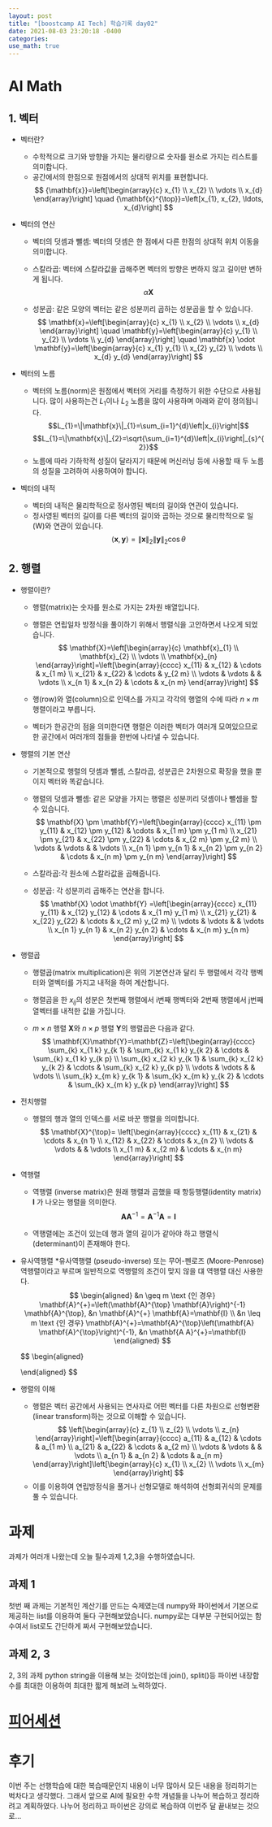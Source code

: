 ```yaml
---
layout: post
title: "[boostcamp AI Tech] 학습기록 day02"
date: 2021-08-03 23:20:18 -0400
categories:
use_math: true
---
```


# AI Math
## 1. 벡터
* 벡터란?  
    * 수학적으로 크기와 방향을 가지는 물리량으로 숫자를 원소로 가지는 리스트를 의미합니다.
    * 공간에서의 한점으로 원점에서의 상대적 위치를 표현합니다.
    $$
    {\mathbf{x}}=\left[\begin{array}{c}
    x_{1} \\
    x_{2} \\
    \vdots \\
    x_{d}
    \end{array}\right] \quad {\mathbf{x}^{\top}}=\left[x_{1}, x_{2}, \ldots, x_{d}\right]
    $$
* 벡터의 연산  
    * 벡터의 덧셈과 뺄셈: 벡터의 덧셈은 한 점에서 다른 한점의 상대적 위치 이동을 의미합니다.

    * 스칼라곱: 벡터에 스칼라값을 곱해주면 벡터의 방향은 변하지 않고 길이만 변하게 됩니다. 
    $$
    \alpha \mathbf{X}
    $$

    * 성분곱: 같은 모양의 벡터는 같은 성분끼리 곱하는 성분곱을 할 수 있습니다.
    $$
    \mathbf{x}=\left[\begin{array}{c}
    x_{1} \\
    x_{2} \\
    \vdots \\
    x_{d}
    \end{array}\right] \quad \mathbf{y}=\left[\begin{array}{c}
    y_{1} \\
    y_{2} \\
    \vdots \\
    y_{d}
    \end{array}\right] \quad \mathbf{x} \odot \mathbf{y}=\left[\begin{array}{c}
    x_{1} y_{1} \\
    x_{2} y_{2} \\
    \vdots \\
    x_{d} y_{d}
    \end{array}\right]
    $$



* 벡터의 노름
    * 벡터의 노름(norm)은 원점에서 벡터의 거리를 측정하기 위한 수단으로 사용됩니다. 많이 사용하는건 $L_{1}$이나 $L_{2}$ 노름을 많이 사용하며 아래와 같이 정의됩니다.
    $$L_{1}=\|\mathbf{x}\|_{1}=\sum_{i=1}^{d}\left|x_{i}\right|$$
    $$L_{1}=\|\mathbf{x}\|_{2}=\sqrt{\sum_{i=1}^{d}\left|x_{i}\right|_{s}^{2}}$$
    * 노름에 따라 기하학적 성질이 달라지기 때문에 머신러닝 등에 사용할 때 두 노름의 성질을 고려하여 사용하여야 합니다.

* 벡터의 내적
    * 벡터의 내적은 물리학적으로 정사영된 벡터의 길이와 연관이 있습니다.
    * 정사영된 벡터의 길이를 다른 벡터의 길이와 곱하는 것으로 물리학적으로 일(W)와 연관이 있습니다.
    $$\langle\mathbf{x}, \mathbf{y}\rangle=\|\mathbf{x}\|_{2}\|\mathbf{y}\|_{2} \cos \theta$$



## 2. 행렬
* 행렬이란?
    * 행렬(matrix)는 숫자를 원소로 가지는 2차원 배열입니다.

    * 행렬은 연립일차 방정식을 풀이하기 위해서 행렬식을 고안하면서 나오게 되었습니다.
    $$
    \mathbf{X}=\left[\begin{array}{c}
    \mathbf{x}_{1} \\
    \mathbf{x}_{2} \\
    \vdots \\
    \mathbf{x}_{n}
    \end{array}\right]=\left[\begin{array}{cccc}
    x_{11} & x_{12} & \cdots & x_{1 m} \\
    x_{21} & x_{22} & \cdots & y_{2 m} \\
    \vdots & \vdots & & \vdots \\
    x_{n 1} & x_{n 2} & \cdots & x_{n m}
    \end{array}\right] 
    $$

    * 행(row)와 열(column)으로 인덱스를 가지고 각각의 행열의 수에 따라 $n \times m$ 행렬이라고 부릅니다.

    * 벡터가 한공간의 점을 의미한다면 행렬은 이러한 벡터가 여러개 모여있으므로 한 공간에서 여러개의 점들을 한번에 나타낼 수 있습니다.


* 행렬의 기본 연산
    * 기본적으로 행렬의 덧셈과 뺄셈, 스칼라곱, 성분곱은 2차원으로 확장을 했을 뿐이지 벡터와 똑같습니다.

    * 행렬의 덧셈과 뺄셈: 같은 모양을 가지는 행렬은 성분끼리 덧셈이나 뺄셈을 할 수 있습니다.
    $$
    \mathbf{X} \pm \mathbf{Y}=\left[\begin{array}{cccc}
    x_{11} \pm y_{11} & x_{12} \pm y_{12} & \cdots & x_{1 m} \pm y_{1 m} \\
    x_{21} \pm y_{21} & x_{22} \pm y_{22} & \cdots & x_{2 m} \pm y_{2 m} \\
    \vdots & \vdots & & \vdots \\
    x_{n 1} \pm y_{n 1} & x_{n 2} \pm y_{n 2} & \cdots & x_{n m} \pm y_{n m}
    \end{array}\right]
    $$
    * 스칼라곱:각 원소에 스칼라값을 곱해줍니다.

    * 성분곱: 각 성분끼리 곱해주는 연산을 합니다.
    $$
    \mathbf{X} \odot \mathbf{Y}
    =\left[\begin{array}{cccc}
    x_{11} y_{11} & x_{12} y_{12} & \cdots & x_{1 m} y_{1 m} \\
    x_{21} y_{21} & x_{22} y_{22} & \cdots & x_{2 m} y_{2 m} \\
    \vdots & \vdots & & \vdots \\
    x_{n 1} y_{n 1} & x_{n 2} y_{n 2} & \cdots & x_{n m} y_{n m}
    \end{array}\right]
    $$

* 행렬곱
    * 행렬곱(matrix multiplication)은 위의 기본연산과 달리 두 행렬에서 각각 행벡터와 열벡터를 가지고 내적을 하여 계산합니다.

    * 행렬곱을 한 $x_{ij}$의 성분은 첫번째 행렬에서 i번째 행벡터와  2번째 행렬에서 j번째 열벡터를 내적한 값을 가집니다.

    * $m \times n$ 행렬 $\mathbf{X}$와 $n \times p$ 행렬 $\mathbf{Y}$의 행렬곱은 다음과 같다.
    $$
    \mathbf{X}\mathbf{Y}=\mathbf{Z}=\left[\begin{array}{cccc}
    \sum_{k} x_{1 k} y_{k 1} & \sum_{k} x_{1 k} y_{k 2} & \cdots & \sum_{k} x_{1 k} y_{k p} \\
    \sum_{k} x_{2 k} y_{k 1} & \sum_{k} x_{2 k} y_{k 2} & \cdots & \sum_{k} x_{2 k} y_{k p} \\
    \vdots & \vdots & & \vdots \\
    \sum_{k} x_{m k} y_{k 1} & \sum_{k} x_{m k} y_{k 2} & \cdots & \sum_{k} x_{m k} y_{k p}
    \end{array}\right]
    $$


* 전치행렬
    * 행렬의 행과 열의 인덱스를 서로 바꾼 행렬을 의미합니다.
    $$
    \mathbf{X}^{\top}=
    \left[\begin{array}{cccc}
    x_{11} & x_{21} & \cdots & x_{n 1} \\
    x_{12} & x_{22} & \cdots & x_{n 2} \\
    \vdots & \vdots & & \vdots \\
    x_{1 m} & x_{2 m} & \cdots & x_{n m}
    \end{array}\right]
    $$

* 역행렬
    * 역행렬 (inverse matrix)은 원래 행렬과 곱했을 때 항등행렬(identity matrix) $\mathbf{I}$ 가 나오는 행렬을 의미한다.
    $$\mathbf{A} \mathbf{A}^{-1}=\mathbf{A}^{-1} \mathbf{A}=\mathbf{I}$$

    * 역행렬에는 조건이 있는데 행과 열의 길이가 같아야 하고 행렬식 (determinant)이 존재해야 한다.

* 유사역행렬
    *유사역행렬 (pseudo-inverse) 또는 무어-펜로즈 (Moore-Penrose) 역행렬이라고 부르며 일반적으로 역행렬의 조건이 맞지 않을 댸 역행렬 대신 사용한다.
    $$
    \begin{aligned}
    &n \geq m \text {인 경우} 
    \mathbf{A}^{+}=\left(\mathbf{A}^{\top} \mathbf{A}\right)^{-1} \mathbf{A}^{\top}, 
    &n \mathbf{A}^{+} \mathbf{A}=\mathbf{I}
    \\
    &n \leq m \text {인 경우}
    \mathbf{A}^{+}=\mathbf{A}^{\top}\left(\mathbf{A} \mathbf{A}^{\top}\right)^{-1},
    &n \mathbf{A A}^{+}=\mathbf{I}
    \end{aligned}
    $$

    $$
    \begin{aligned}
    
    
    \end{aligned}
    $$

* 행렬의 이해
    * 행렬은 벡터 공간에서 사용되는 연사자로 어떤 벡터를 다른 차원으로 선형변환(linear transform)하는 것으로 이해할 수 있습니다.
    $$
    \left[\begin{array}{c}
    z_{1} \\
    z_{2} \\
    \vdots \\
    z_{n}
    \end{array}\right]=\left[\begin{array}{cccc}
    a_{11} & a_{12} & \cdots & a_{1 m} \\
    a_{21} & a_{22} & \cdots & a_{2 m} \\
    \vdots & \vdots & & \vdots \\
    a_{n 1} & a_{n 2} & \cdots & a_{n m}
    \end{array}\right]\left[\begin{array}{c}
    x_{1} \\
    x_{2} \\
    \vdots \\
    x_{m}
    \end{array}\right]
    $$
    * 이를 이용하여 연립방정식을 풀거나 선형모델로 해석하여 선형회귀식의 문제를 풀 수 있습니다.

# 과제
과제가 여러개 나왔는데 오늘 필수과제 1,2,3을 수행하였습니다.
## 과제 1
첫번 째 과제는 기본적인 계산기를 만드는 숙제였는데 numpy와 파이썬에서 기본으로 제공하는 list를 이용하여 둘다 구현해보았습니다. numpy로는 대부분 구현되어있는 함수여서 list로도 간단하게 짜서 구현해보았습니다.
## 과제 2, 3
2, 3의 과제 python  string을 이용해 보는 것이었는데 join(), split()등 파이썬 내장함수를 최대한 이용하여 최대한 짧게 해보려 노력하였다.

# [피어세션](https://hackmd.io/IXc2P0IwQXaqnThcWIq4lg)

# 후기
이번 주는 선행학습에 대한 복습때문인지 내용이 너무 많아서 모든 내용을 정리하기는 벅차다고 생각했다. 그래서 앞으로 AI에 필요한 수학 개념들을 나누어 복습하고 정리하려고 계획하였다. 나누어 정리하고 파이썬은 강의로 복습하여 이번주 달 끝내보는 것으로...